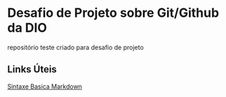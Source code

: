 # Desafio de Projeto sobre Git/Github da DIO
repositório teste criado para desafio de projeto

## Links Úteis
[Sintaxe Basica Markdown](https://www.markdownguide.org/basic-syntax/)
